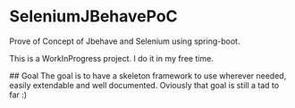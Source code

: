 # SeleniumJBehavePoC

Prove of Concept of Jbehave and Selenium using spring-boot.

This is a WorkInProgress project. I do it in my free time. 

## Goal
The goal is to have a skeleton framework to use wherever needed, easily extendable and well documented. Oviously that goal is still a tad to far :)
